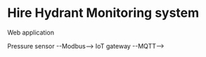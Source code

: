 # Hire Hydrant Monitoring system
Web application 

Pressure sensor --Modbus--> IoT gateway --MQTT--> 
